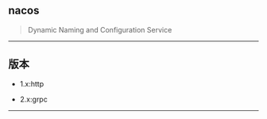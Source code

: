 ## nacos
> Dynamic Naming and Configuration Service




---


## 版本
- 1.x:http

- 2.x:grpc


---

```xml



```